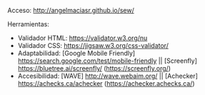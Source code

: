 Acceso: http://angelmaciasr.github.io/sew/

Herramientas:
- Validador HTML: https://validator.w3.org/nu
- Validador CSS: https://jigsaw.w3.org/css-validator/
- Adaptabilidad: [Google Mobile Friendly] https://search.google.com/test/mobile-friendly || [Screenfly] https://bluetree.ai/screenfly/ (https://screenfly.org/)
- Accesibilidad: [WAVE] http://wave.webaim.org/ || [Achecker] https://achecks.ca/achecker (https://achecker.achecks.ca/)

